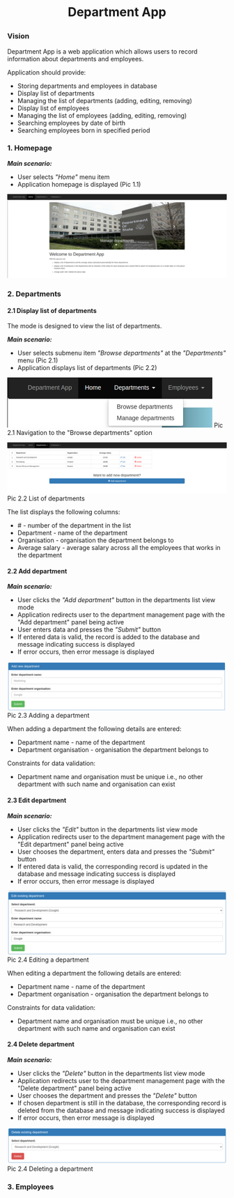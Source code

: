 # <p style="text-align: center;"> Department App </p>

### Vision

Department App is a web application which allows users to record information 
about departments and employees.

Application should provide:
- Storing departments and employees in database
- Display list of departments
- Managing the list of departments (adding, editing, removing)
- Display list of employees
- Managing the list of employees (adding, editing, removing)
- Searching employees by date of birth
- Searching employees born in specified period

### 1. Homepage

***Main scenario:***
- User selects *"Home"* menu item
- Application homepage is displayed (Pic 1.1)

![Homepage](../department_app/static/images/homepage.png)

### 2. Departments

#### 2.1 Display list of departments

The mode is designed to view the list of departments.

***Main scenario:***
- User selects submenu item *"Browse departments"* at the *"Departments"* 
  menu (Pic 2.1)
- Application displays list of departments (Pic 2.2)

![Navigation to the 'Browse departments' option](../department_app/static/images/browse_departments_navigation.png)
Pic 2.1 Navigation to the "Browse departments" option  

!['Browse departments' view](../department_app/static/images/browse_departments_page.png)
Pic 2.2 List of departments

The list displays the following columns:
- \# - number of the department in the list
- Department - name of the department
- Organisation - organisation the department belongs to
- Average salary - average salary across all the employees that works in the department

#### 2.2 Add department

***Main scenario:***
- User clicks the *"Add department"* button in the departments list view mode
- Application redirects user to the department management page with the "Add 
  department" panel being active
- User enters data and presses the *"Submit"* button
- If entered data is valid, the record is added to the database and message 
  indicating success is displayed
- If error occurs, then error message is displayed

!['Add department' view](../department_app/static/images/add_department.png)
Pic 2.3 Adding a department

When adding a department the following details are entered:
- Department name - name of the department
- Department organisation - organisation the department belongs to

Constraints for data validation:
- Department name and organisation must be unique i.e., no other department 
  with such name and organisation can exist

#### 2.3 Edit department

***Main scenario:***
- User clicks the *"Edit"* button in the departments list view mode
- Application redirects user to the department management page with the "Edit 
  department" panel being active
- User chooses the department, enters data and presses the *"Submit"* button
- If entered data is valid, the corresponding record is updated in the database 
  and message indicating success is displayed
- If error occurs, then error message is displayed

!['Edit department' view](../department_app/static/images/edit_department.png)
Pic 2.4 Editing a department

When editing a department the following details are entered:
- Department name - name of the department
- Department organisation - organisation the department belongs to

Constraints for data validation:
- Department name and organisation must be unique i.e., no other department 
  with such name and organisation can exist

#### 2.4 Delete department

***Main scenario:***
- User clicks the *"Delete"* button in the departments list view mode
- Application redirects user to the department management page with the "Delete 
  department" panel being active
- User chooses the department and presses the *"Delete"* button
- If chosen department is still in the database, the corresponding record is 
  deleted from the database and message indicating success is displayed
- If error occurs, then error message is displayed

!['Delete department' view](../department_app/static/images/delete_department.png)
Pic 2.4 Deleting a department



### 3. Employees